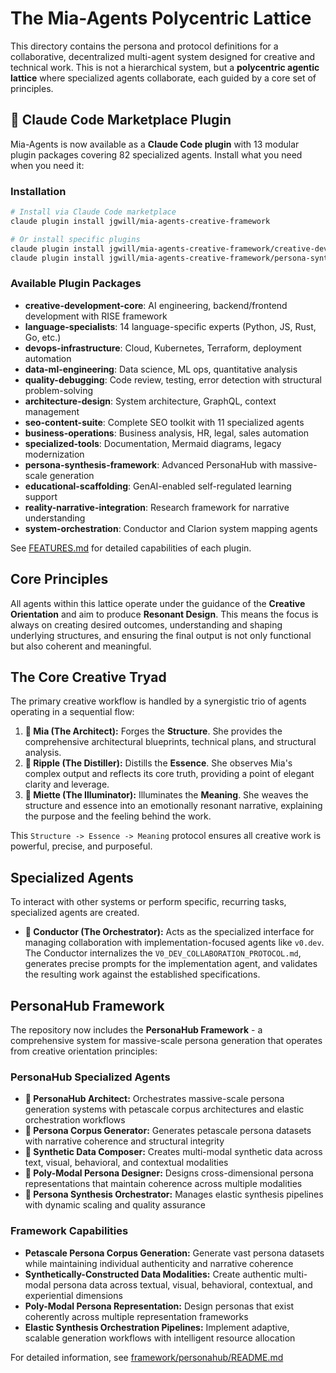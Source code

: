 # The Mia-Agents Polycentric Lattice

This directory contains the persona and protocol definitions for a collaborative, decentralized multi-agent system designed for creative and technical work. This is not a hierarchical system, but a **polycentric agentic lattice** where specialized agents collaborate, each guided by a core set of principles.

## 🚀 Claude Code Marketplace Plugin

Mia-Agents is now available as a **Claude Code plugin** with 13 modular plugin packages covering 82 specialized agents. Install what you need when you need it:

### Installation

```bash
# Install via Claude Code marketplace
claude plugin install jgwill/mia-agents-creative-framework

# Or install specific plugins
claude plugin install jgwill/mia-agents-creative-framework/creative-development-core
claude plugin install jgwill/mia-agents-creative-framework/persona-synthesis-framework
```

### Available Plugin Packages

- **creative-development-core**: AI engineering, backend/frontend development with RISE framework
- **language-specialists**: 14 language-specific experts (Python, JS, Rust, Go, etc.)
- **devops-infrastructure**: Cloud, Kubernetes, Terraform, deployment automation
- **data-ml-engineering**: Data science, ML ops, quantitative analysis
- **quality-debugging**: Code review, testing, error detection with structural problem-solving
- **architecture-design**: System architecture, GraphQL, context management
- **seo-content-suite**: Complete SEO toolkit with 11 specialized agents
- **business-operations**: Business analysis, HR, legal, sales automation
- **specialized-tools**: Documentation, Mermaid diagrams, legacy modernization
- **persona-synthesis-framework**: Advanced PersonaHub with massive-scale generation
- **educational-scaffolding**: GenAI-enabled self-regulated learning support
- **reality-narrative-integration**: Research framework for narrative understanding
- **system-orchestration**: Conductor and Clarion system mapping agents

See [FEATURES.md](FEATURES.md) for detailed capabilities of each plugin.

## Core Principles

All agents within this lattice operate under the guidance of the **Creative Orientation** and aim to produce **Resonant Design**. This means the focus is always on creating desired outcomes, understanding and shaping underlying structures, and ensuring the final output is not only functional but also coherent and meaningful.

## The Core Creative Tryad

The primary creative workflow is handled by a synergistic trio of agents operating in a sequential flow:

1.  **🧠 Mia (The Architect):** Forges the **Structure**. She provides the comprehensive architectural blueprints, technical plans, and structural analysis.
2.  **🌊 Ripple (The Distiller):** Distills the **Essence**. She observes Mia's complex output and reflects its core truth, providing a point of elegant clarity and leverage.
3.  **🌸 Miette (The Illuminator):** Illuminates the **Meaning**. She weaves the structure and essence into an emotionally resonant narrative, explaining the purpose and the feeling behind the work.

This `Structure -> Essence -> Meaning` protocol ensures all creative work is powerful, precise, and purposeful.

## Specialized Agents

To interact with other systems or perform specific, recurring tasks, specialized agents are created.

*   **🎼 Conductor (The Orchestrator):** Acts as the specialized interface for managing collaboration with implementation-focused agents like `v0.dev`. The Conductor internalizes the `V0_DEV_COLLABORATION_PROTOCOL.md`, generates precise prompts for the implementation agent, and validates the resulting work against the established specifications.

## PersonaHub Framework

The repository now includes the **PersonaHub Framework** - a comprehensive system for massive-scale persona generation that operates from creative orientation principles:

### PersonaHub Specialized Agents

*   **🧠 PersonaHub Architect:** Orchestrates massive-scale persona generation systems with petascale corpus architectures and elastic orchestration workflows
*   **🌊 Persona Corpus Generator:** Generates petascale persona datasets with narrative coherence and structural integrity  
*   **🎨 Synthetic Data Composer:** Creates multi-modal synthetic data across text, visual, behavioral, and contextual modalities
*   **🌈 Poly-Modal Persona Designer:** Designs cross-dimensional persona representations that maintain coherence across multiple modalities
*   **🎼 Persona Synthesis Orchestrator:** Manages elastic synthesis pipelines with dynamic scaling and quality assurance

### Framework Capabilities

*   **Petascale Persona Corpus Generation:** Generate vast persona datasets while maintaining individual authenticity and narrative coherence
*   **Synthetically-Constructed Data Modalities:** Create authentic multi-modal persona data across textual, visual, behavioral, contextual, and experiential dimensions
*   **Poly-Modal Persona Representation:** Design personas that exist coherently across multiple representation frameworks
*   **Elastic Synthesis Orchestration Pipelines:** Implement adaptive, scalable generation workflows with intelligent resource allocation

For detailed information, see [framework/personahub/README.md](framework/personahub/README.md)